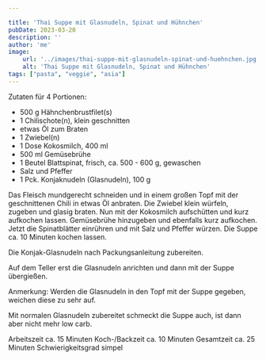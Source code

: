 ```yaml
---

title: 'Thai Suppe mit Glasnudeln, Spinat und Hühnchen'
pubDate: 2023-03-20
description: ''
author: 'me'
image:
    url: '../images/thai-suppe-mit-glasnudeln-spinat-und-huehnchen.jpg'
    alt: 'Thai Suppe mit Glasnudeln, Spinat und Hühnchen'
tags: ["pasta", "veggie", "asia"]
---
```

Zutaten für 4 Portionen:

* 500 g Hähnchenbrustfilet(s)
* 1 Chilischote(n), klein geschnitten
* etwas Öl zum Braten
* 1 Zwiebel(n)
* 1 Dose Kokosmilch, 400 ml
* 500 ml Gemüsebrühe
* 1 Beutel Blattspinat, frisch, ca. 500 - 600 g, gewaschen
* Salz und Pfeffer
* 1 Pck. Konjaknudeln (Glasnudeln), 100 g
  
Das Fleisch mundgerecht schneiden und in einem großen Topf mit der geschnittenen Chili in etwas Öl anbraten. Die Zwiebel klein würfeln, zugeben und glasig braten. Nun mit der Kokosmilch aufschütten und kurz aufkochen lassen. Gemüsebrühe hinzugeben und ebenfalls kurz aufkochen. Jetzt die Spinatblätter einrühren und mit Salz und Pfeffer würzen. Die Suppe ca. 10 Minuten kochen lassen.

Die Konjak-Glasnudeln nach Packungsanleitung zubereiten.

Auf dem Teller erst die Glasnudeln anrichten und dann mit der Suppe übergießen.

Anmerkung: Werden die Glasnudeln in den Topf mit der Suppe gegeben, weichen diese zu sehr auf.

Mit normalen Glasnudeln zubereitet schmeckt die Suppe auch, ist dann aber nicht mehr low carb.

Arbeitszeit ca. 15 Minuten Koch-/Backzeit ca. 10 Minuten Gesamtzeit ca. 25 Minuten Schwierigkeitsgrad simpel
